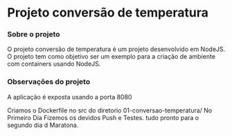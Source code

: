 # Projeto conversão de temperatura

### Sobre o projeto
O projeto conversão de temperatura é um projeto desenvolvido em NodeJS. O projeto tem como objetivo ser um exemplo para a criação de ambiente com containers usando NodeJS.

### Observações do projeto
A aplicação é exposta usando a porta 8080

Criamos o Dockerfile no src do diretorio 01-conversao-temperatura/
  No Primeiro Dia Fizemos os devidos Push e Testes. tudo pronto para o segundo dia d Maratona.
